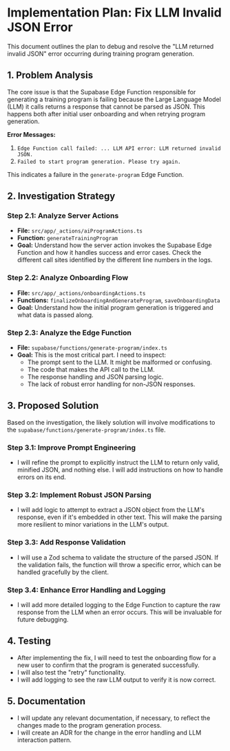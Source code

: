 # Implementation Plan: Fix LLM Invalid JSON Error

This document outlines the plan to debug and resolve the "LLM returned invalid JSON" error occurring during training program generation.

## 1. Problem Analysis

The core issue is that the Supabase Edge Function responsible for generating a training program is failing because the Large Language Model (LLM) it calls returns a response that cannot be parsed as JSON. This happens both after initial user onboarding and when retrying program generation.

**Error Messages:**
1. `Edge Function call failed: ... LLM API error: LLM returned invalid JSON.`
2. `Failed to start program generation. Please try again.`

This indicates a failure in the `generate-program` Edge Function.

## 2. Investigation Strategy

### Step 2.1: Analyze Server Actions
- **File:** `src/app/_actions/aiProgramActions.ts`
- **Function:** `generateTrainingProgram`
- **Goal:** Understand how the server action invokes the Supabase Edge Function and how it handles success and error cases. Check the different call sites identified by the different line numbers in the logs.

### Step 2.2: Analyze Onboarding Flow
- **File:** `src/app/_actions/onboardingActions.ts`
- **Functions:** `finalizeOnboardingAndGenerateProgram`, `saveOnboardingData`
- **Goal:** Understand how the initial program generation is triggered and what data is passed along.

### Step 2.3: Analyze the Edge Function
- **File:** `supabase/functions/generate-program/index.ts`
- **Goal:** This is the most critical part. I need to inspect:
    - The prompt sent to the LLM. It might be malformed or confusing.
    - The code that makes the API call to the LLM.
    - The response handling and JSON parsing logic.
    - The lack of robust error handling for non-JSON responses.

## 3. Proposed Solution

Based on the investigation, the likely solution will involve modifications to the `supabase/functions/generate-program/index.ts` file.

### Step 3.1: Improve Prompt Engineering
- I will refine the prompt to explicitly instruct the LLM to return only valid, minified JSON, and nothing else. I will add instructions on how to handle errors on its end.

### Step 3.2: Implement Robust JSON Parsing
- I will add logic to attempt to extract a JSON object from the LLM's response, even if it's embedded in other text. This will make the parsing more resilient to minor variations in the LLM's output.

### Step 3.3: Add Response Validation
- I will use a Zod schema to validate the structure of the parsed JSON. If the validation fails, the function will throw a specific error, which can be handled gracefully by the client.

### Step 3.4: Enhance Error Handling and Logging
- I will add more detailed logging to the Edge Function to capture the raw response from the LLM when an error occurs. This will be invaluable for future debugging.

## 4. Testing
- After implementing the fix, I will need to test the onboarding flow for a new user to confirm that the program is generated successfully.
- I will also test the "retry" functionality.
- I will add logging to see the raw LLM output to verify it is now correct.

## 5. Documentation
- I will update any relevant documentation, if necessary, to reflect the changes made to the program generation process.
- I will create an ADR for the change in the error handling and LLM interaction pattern.
